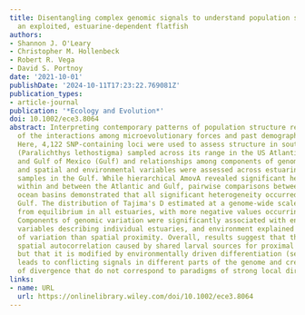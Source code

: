 ```yaml
---
title: Disentangling complex genomic signals to understand population structure of
  an exploited, estuarine‐dependent flatfish
authors:
- Shannon J. O'Leary
- Christopher M. Hollenbeck
- Robert R. Vega
- David S. Portnoy
date: '2021-10-01'
publishDate: '2024-10-11T17:23:22.769081Z'
publication_types:
- article-journal
publication: '*Ecology and Evolution*'
doi: 10.1002/ece3.8064
abstract: Interpreting contemporary patterns of population structure requires an understanding
  of the interactions among microevolutionary forces and past demographic events.
  Here, 4,122 SNP-containing loci were used to assess structure in southern flounder
  (Paralichthys lethostigma) sampled across its range in the US Atlantic Ocean (Atlantic)
  and Gulf of Mexico (Gulf) and relationships among components of genomic variation
  and spatial and environmental variables were assessed across estuarine population
  samples in the Gulf. While hierarchical AmovA revealed significant heterogeneity
  within and between the Atlantic and Gulf, pairwise comparisons between samples within
  ocean basins demonstrated that all significant heterogeneity occurred within the
  Gulf. The distribution of Tajima's D estimated at a genome-wide scale differed significantly
  from equilibrium in all estuaries, with more negative values occurring in the Gulf.
  Components of genomic variation were significantly associated with environmental
  variables describing individual estuaries, and environment explained a larger component
  of variation than spatial proximity. Overall, results suggest that there is genetic
  spatial autocorrelation caused by shared larval sources for proximal nurseries (migration/drift),
  but that it is modified by environmentally driven differentiation (selection). This
  leads to conflicting signals in different parts of the genome and creates patterns
  of divergence that do not correspond to paradigms of strong local directional selection.
links:
- name: URL
  url: https://onlinelibrary.wiley.com/doi/10.1002/ece3.8064
---
```

